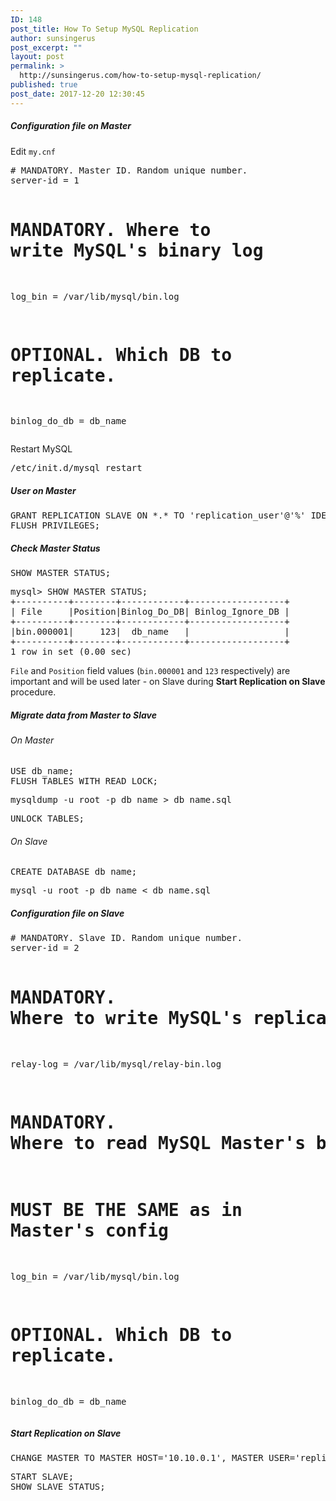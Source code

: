 ```yaml
---
ID: 148
post_title: How To Setup MySQL Replication
author: sunsingerus
post_excerpt: ""
layout: post
permalink: >
  http://sunsingerus.com/how-to-setup-mysql-replication/
published: true
post_date: 2017-12-20 12:30:45
---
```

<h5>Configuration file on Master</h5>
Edit <code>my.cnf</code>
<pre># MANDATORY. Master ID. Random unique number.
server-id = 1

# MANDATORY. Where to write MySQL's binary log
log_bin = /var/lib/mysql/bin.log

# OPTIONAL. Which DB to replicate.
binlog_do_db = db_name
</pre>
Restart MySQL
<pre>/etc/init.d/mysql restart
</pre>

<h5>User on Master</h5>
<pre>GRANT REPLICATION SLAVE ON *.* TO 'replication_user'@'%' IDENTIFIED BY 'qwerty';
FLUSH PRIVILEGES;
</pre>

<h5>Check Master Status</h5>
<pre>
SHOW MASTER STATUS;
</pre>
<pre>
mysql> SHOW MASTER STATUS;
+----------+--------+------------+------------------+
| File     |Position|Binlog_Do_DB| Binlog_Ignore_DB |
+----------+--------+------------+------------------+
|bin.000001|     123|  db_name   |                  |
+----------+--------+------------+------------------+
1 row in set (0.00 sec)
</pre>
<code>File</code> and <code>Position</code> field values (<code>bin.000001</code> and <code>123</code> respectively) are important and will be used later - on Slave during <strong>Start Replication on Slave</strong> procedure.

<h5>Migrate data from Master to Slave</h5>
<h6>On Master</h6>
<pre>
USE db_name;
FLUSH TABLES WITH READ LOCK;
</pre>
<pre>
mysqldump -u root -p db_name > db_name.sql
</pre>

<pre>
UNLOCK TABLES;
</pre>
<h6>On Slave</h6>

<pre>
CREATE DATABASE db_name;
</pre>
<pre>
mysql -u root -p db_name < db_name.sql
</pre>

<h5>Configuration file on Slave</h5>
<pre>
# MANDATORY. Slave ID. Random unique number.
server-id = 2

# MANDATORY. Where to write MySQL's replication/relay binary log
relay-log = /var/lib/mysql/relay-bin.log

# MANDATORY. Where to read MySQL Master's binary log
# MUST BE THE SAME as in Master's config
log_bin = /var/lib/mysql/bin.log

# OPTIONAL. Which DB to replicate.
binlog_do_db = db_name
</pre>

<h5>Start Replication on Slave</h5>
<pre>
CHANGE MASTER TO MASTER_HOST='10.10.0.1', MASTER_USER='replication_user', MASTER_PASSWORD='qwerty', MASTER_LOG_FILE = 'bin.000001', MASTER_LOG_POS = 123;
</pre>
<pre>
START SLAVE;
SHOW SLAVE STATUS;
</pre>